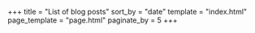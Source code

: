 +++
title = "List of blog posts"
sort_by = "date"
template = "index.html"
page_template = "page.html"
paginate_by = 5
+++